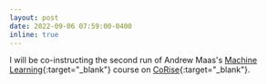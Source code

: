 ```yaml
---
layout: post
date: 2022-09-06 07:59:00-0400
inline: true
---
```


I will be co-instructing the second run of Andrew Maas's
[Machine Learning](https://corise.com/course/applied-machine-learning){:target="\_blank"}
course on [CoRise](https://corise.com/){:target="\_blank"}.